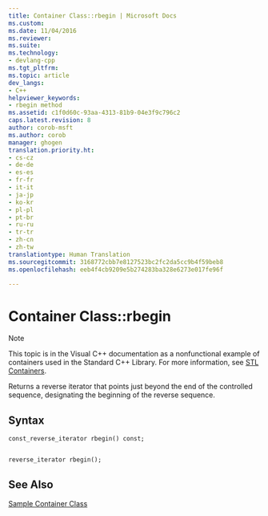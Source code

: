 ```yaml
---
title: Container Class::rbegin | Microsoft Docs
ms.custom: 
ms.date: 11/04/2016
ms.reviewer: 
ms.suite: 
ms.technology:
- devlang-cpp
ms.tgt_pltfrm: 
ms.topic: article
dev_langs:
- C++
helpviewer_keywords:
- rbegin method
ms.assetid: c1f0d60c-93aa-4313-81b9-04e3f9c796c2
caps.latest.revision: 8
author: corob-msft
ms.author: corob
manager: ghogen
translation.priority.ht:
- cs-cz
- de-de
- es-es
- fr-fr
- it-it
- ja-jp
- ko-kr
- pl-pl
- pt-br
- ru-ru
- tr-tr
- zh-cn
- zh-tw
translationtype: Human Translation
ms.sourcegitcommit: 3168772cbb7e8127523bc2fc2da5cc9b4f59beb8
ms.openlocfilehash: eeb4f4cb9209e5b274283ba328e6273e017fe96f

---
```

# Container Class::rbegin
> [!NOTE]
>  This topic is in the Visual C++ documentation as a nonfunctional example of containers used in the Standard C++ Library. For more information, see [STL Containers](../standard-library/stl-containers.md).  
  
 Returns a reverse iterator that points just beyond the end of the controlled sequence, designating the beginning of the reverse sequence.  
  
## Syntax  
  
```  
const_reverse_iterator rbegin() const;

 
reverse_iterator rbegin();
```  
  
## See Also  
 [Sample Container Class](../standard-library/sample-container-class.md)



<!--HONumber=Jan17_HO1-->


